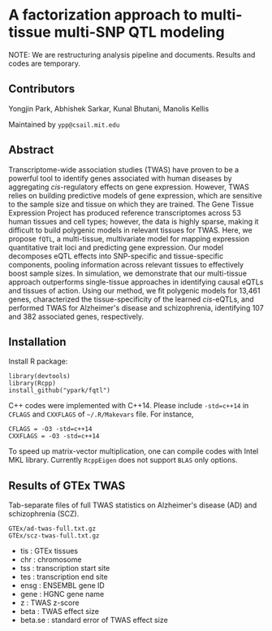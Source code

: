 # A factorization approach to multi-tissue multi-SNP QTL modeling

NOTE: We are restructuring analysis pipeline and documents.  Results
and codes are temporary.

## Contributors

Yongjin Park, Abhishek Sarkar, Kunal Bhutani, Manolis Kellis

Maintained by `ypp@csail.mit.edu`

## Abstract

Transcriptome-wide association studies (TWAS) have proven to be a
powerful tool to identify genes associated with human diseases by
aggregating _cis_-regulatory effects on gene expression. However, TWAS
relies on building predictive models of gene expression, which are
sensitive to the sample size and tissue on which they are trained. The
Gene Tissue Expression Project has produced reference transcriptomes
across 53 human tissues and cell types; however, the data is highly
sparse, making it difficult to build polygenic models in relevant
tissues for TWAS. Here, we propose `fQTL`, a multi-tissue,
multivariate model for mapping expression quantitative trait loci and
predicting gene expression. Our model decomposes eQTL effects into
SNP-specific and tissue-specific components, pooling information
across relevant tissues to effectively boost sample sizes. In
simulation, we demonstrate that our multi-tissue approach outperforms
single-tissue approaches in identifying causal eQTLs and tissues of
action. Using our method, we fit polygenic models for 13,461 genes,
characterized the tissue-specificity of the learned _cis_-eQTLs, and
performed TWAS for Alzheimer's disease and schizophrenia, identifying
107 and 382 associated genes, respectively.

## Installation

Install R package:

```
library(devtools)
library(Rcpp)
install_github("ypark/fqtl")
```

C++ codes were implemented with C++14.  Please include `-std=c++14` in
`CFLAGS` and `CXXFLAGS` of `~/.R/Makevars` file.  For instance,
```
CFLAGS = -O3 -std=c++14
CXXFLAGS = -O3 -std=c++14
```

To speed up matrix-vector multiplication, one can compile codes with
Intel MKL library.  Currently `RcppEigen` does not support `BLAS` only
options.

## Results of GTEx TWAS

Tab-separate files of full TWAS statistics on Alzheimer's disease (AD)
and schizophrenia (SCZ).

```
GTEx/ad-twas-full.txt.gz
GTEx/scz-twas-full.txt.gz
```

* tis : GTEx tissues
* chr : chromosome
* tss : transcription start site
* tes : transcription end site
* ensg : ENSEMBL gene ID
* gene : HGNC gene name
* z : TWAS z-score
* beta : TWAS effect size
* beta.se : standard error of TWAS effect size
